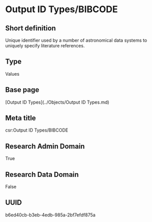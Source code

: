 # Output ID Types/BIBCODE
## Short definition
Unique identifier used by a number of astronomical data systems to uniquely specify literature references.
## Type
Values
## Base page
[Output ID Types](../Objects/Output ID Types.md)
## Meta title
csr:Output ID Types/BIBCODE
## Research Admin Domain
True
## Research Data Domain
False
## UUID
b6ed40cb-b3eb-4edb-985a-2bf7efdf875a
